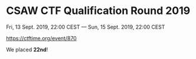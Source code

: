 # CSAW CTF Qualification Round 2019
Fri, 13 Sept. 2019, 22:00 CEST — Sun, 15 Sept. 2019, 22:00 CEST

https://ctftime.org/event/870

We placed **22nd**!

